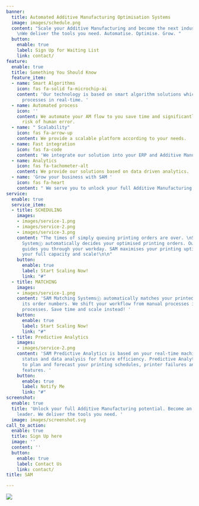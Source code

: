 ```yaml
---
banner:
  title: Automated Additive Manufacturing Optimisation Systems
  image: images/schedule.png
  content: "Scale your Additive Manufacturing and become the next industrial leader.
    \nWe deliver the tools you need. Automatise. Optimise. Grow. "
  button:
    enable: true
    label: Sign Up for Waiting List
    link: contact/
feature:
  enable: true
  title: Something You Should Know
  feature_item:
  - name: Smart Algorithms
    icon: fas fa-solid fa-microchip-ai
    content: 'Our technology is based on smart algorithm solutions which optimise
      processes in real-time. '
  - name: Automated process
    icon: ''
    content: We automate your AM flow to you save time and significantly reduce the
      risk of human error.
  - name: " Scalability"
    icon: fas fa-arrow-up
    content: We provide a scalable platform according to your needs.
  - name: Fast integration
    icon: fas fa-code
    content: 'We integrate our solution into your ERP and Additive Manufacturing Systems. '
  - name: Analytics
    icon: fas fa-tachometer-alt
    content: We provide our solutions based on data driven analytics.
  - name: 'Grow your business with SAM '
    icon: fas fa-heart
    content: " We serve you to unlock your full Additive Manufacturing."
service:
  enable: true
  service_item:
  - title: SCHEDULING
    images:
    - images/service-1.png
    - images/service-2.png
    - images/service-3.png
    content: "The times of simply queuing printing orders are over. \nSAM Scheduling
      Systemⓒ automatically decides your optimised printing orders. Our dashboard
      guides you through your workday. SAM maximises your printing uptime. Unlock
      your full capacity and scale!\n\n"
    button:
      enable: true
      label: Start Scaling Now!
      link: "#"
  - title: MATCHING
    images:
    - images/service-1.png
    content: 'SAM Matching Systemsⓒ automatically matches your printed objects with
      its order numbers. We shift your workflow from manual processes into fully automated
      processes. Save time and scale instead! '
    button:
      enable: true
      label: Start Scaling Now!
      link: "#"
  - title: Predictive Analytics
    images:
    - images/service-2.png
    content: 'SAM Predictive Analytics is based on your real-time machine reporting
      status and data analysis for future efficiency. Predictive Analytics helps you
      to plan and forecast your printing schedules, printer failures and many more
      features. '
    button:
      enable: true
      label: Notify Me
      link: "#"
screenshot:
  enable: true
  title: 'Unlock your full Additive Manufacturing potential. Become an industrial
    leader. We deliver the tools you need. '
  image: images/screenshot.svg
call_to_action:
  enable: true
  title: Sign Up here
  image: ''
  content: ''
  button:
    enable: true
    label: Contact Us
    link: contact/
title: SAM

---
```

![](/images/logo_sam_tagline.png)